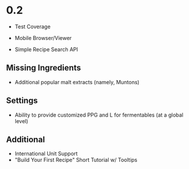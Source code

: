 0.2
====

* Test Coverage

* Mobile Browser/Viewer
* Simple Recipe Search API

Missing Ingredients
--------------------
* Additional popular malt extracts (namely, Muntons)

Settings
--------
* Ability to provide customized PPG and L for fermentables (at a global level)

Additional
----------
* International Unit Support
* "Build Your First Recipe" Short Tutorial w/ Tooltips
